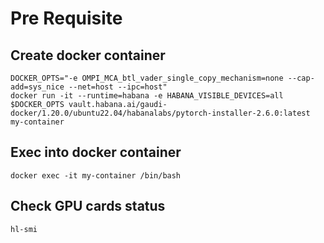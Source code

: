 # Pre Requisite

## Create docker container

```
DOCKER_OPTS="-e OMPI_MCA_btl_vader_single_copy_mechanism=none --cap-add=sys_nice --net=host --ipc=host"
docker run -it --runtime=habana -e HABANA_VISIBLE_DEVICES=all $DOCKER_OPTS vault.habana.ai/gaudi-docker/1.20.0/ubuntu22.04/habanalabs/pytorch-installer-2.6.0:latest my-container
```

## Exec into docker container
```
docker exec -it my-container /bin/bash
```

## Check GPU cards status

```
hl-smi
```
